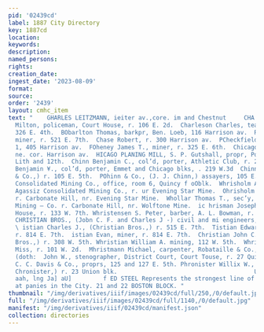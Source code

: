 ```yaml
---
pid: '02439cd'
label: 1887 City Directory
key: 1887cd
location: 
keywords: 
description: 
named_persons: 
rights: 
creation_date: 
ingest_date: '2023-08-09'
format: 
source: 
order: '2439'
layout: cmhc_item
text: "    GHARLES LEITZMANN, ieiter av.,core. im and Chestnut     CHA 89 CHR  Charles
  Milton, policeman, Court House, r. 106 E. 2d.  Charleson Charles, teamster, bds.
  326 E. 4th.  BObarlton Thomas, barkpr, Ben. Loeb, 116 Harrison av.  RChase Oscar,
  miner, r. 521 E. 7th.  Chase Robert, r. 300 Harrison av.  PCheckfield J ohn, r.room
  1, 405 Harrison av.  FOheney James T., miner, r. 325 E. 6th.  Chicago Block, 5th
  ne. cor. Harrison av.  HICAGO PLANING MILL, S. P. Gutshall, propr, Poplar,  bet.
  Lith and 12th.  Chinn Benjamin C., col’d, porter, Athletic Club, r. 219 W. 3d.                                                                Chinn
  Benjamin ¥., col’d, porter, Emmet and Chicago blks, . 219 W.3d  Chinn John J., (Chinn
  & Co.,) r. 105 E. 5th.  POhinn & Co., (J. J. Chinn,) assayers, 105 E. 5th.  Pebippewa
  Consolidated Mining Co., office, room 6, Quincy f oOblk.  Whrisholm Alex. M., carpenter,
  Agassiz Consolidated Mining Co., r. ur Evening Star Mine.  Ohrisholm Charles, miner,
  r. Carbonate Hill, nr. Evening Star Mine.  Whollar Thomas T., sec’y, Agassiz Consolidated
  Mining — Co. r. Carbonate Hill, nr. Wolftone Mine.  ic hrisman Joseph, wks, Texas
  House, r. 133 W. 7th. Whristensen S. Peter, barber, A. L. Bowman, r. 230 E 7th.
  CHRISTIAN BROS., (Jobn C. F. and Charles J -) civil and mi engineers, 112 W. 5th.
  \ istian Charles J., (Christian Bros.,) r. 515 E. 7th.  Tistian Edward H., miner,
  r. 814 E. 7th.  istian Evan, miner, r. 814 E. 7th.  Christian John C. F., (Christian
  Bros.,) r. 308 W. 5th. Whristian William A. mining, 112 W. 5th.  Whristiansen Nellie
  Miss, r. 101 W. 2d.  Mhristmann Michael, carpenter, Robataille & Co., r. 328 E.
  (doth:  John W., stenographer, District Court, Court Touse, r. 27 Quincy blk.  ONICLE,
  C. C. Davis & Co., proprs, 125 and 127 E. 5th. Phronister Willix W., (Hertwig &
  Chronister,) r. 23 Union blk.                                       UHR4NG * NOSTEN
  aah, lng Ja] aU]         f ED STEEL Represents the strongest line of Insurance Com-
  at panies in the City. 21 and 22 BOSTON BLOCK. "
thumbnail: "/img/derivatives/iiif/images/02439cd/full/250,/0/default.jpg"
full: "/img/derivatives/iiif/images/02439cd/full/1140,/0/default.jpg"
manifest: "/img/derivatives/iiif/02439cd/manifest.json"
collection: directories
---
```

